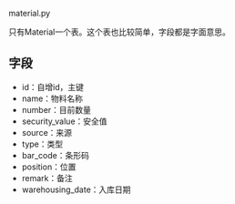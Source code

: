 material.py

只有Material一个表。这个表也比较简单，字段都是字面意思。

## 字段

+ id：自增id，主键
+ name：物料名称
+ number：目前数量
+ security_value：安全值
+ source：来源
+ type：类型
+ bar_code：条形码
+ position：位置
+ remark：备注
+ warehousing_date：入库日期
